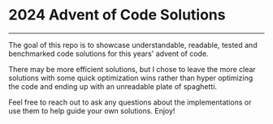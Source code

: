 # 2024 Advent of Code Solutions
--- 

The goal of this repo is to showcase understandable, readable, tested and benchmarked code solutions for this years' advent of code. 

There may be more efficient solutions, but I chose to leave the more clear solutions with some quick optimization wins rather than hyper optimizing the code and ending up with an unreadable plate of spaghetti. 

Feel free to reach out to ask any questions about the implementations or use them to help guide your own solutions. Enjoy!

